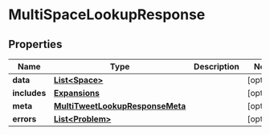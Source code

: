 

# MultiSpaceLookupResponse


## Properties

Name | Type | Description | Notes
------------ | ------------- | ------------- | -------------
**data** | [**List&lt;Space&gt;**](Space.md) |  |  [optional]
**includes** | [**Expansions**](Expansions.md) |  |  [optional]
**meta** | [**MultiTweetLookupResponseMeta**](MultiTweetLookupResponseMeta.md) |  |  [optional]
**errors** | [**List&lt;Problem&gt;**](Problem.md) |  |  [optional]



